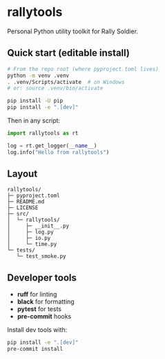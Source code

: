 # rallytools

Personal Python utility toolkit for Rally Soldier.

## Quick start (editable install)

```bash
# From the repo root (where pyproject.toml lives)
python -m venv .venv
. .venv/Scripts/activate  # on Windows
# or: source .venv/bin/activate

pip install -U pip
pip install -e ".[dev]"
```

Then in any script:

```python
import rallytools as rt

log = rt.get_logger(__name__)
log.info("Hello from rallytools")
```

## Layout

```text
rallytools/
├─ pyproject.toml
├─ README.md
├─ LICENSE
├─ src/
│  └─ rallytools/
│     ├─ __init__.py
│     ├─ log.py
│     ├─ io.py
│     └─ time.py
└─ tests/
   └─ test_smoke.py
```

## Developer tools

- **ruff** for linting
- **black** for formatting
- **pytest** for tests
- **pre-commit** hooks

Install dev tools with:

```bash
pip install -e ".[dev]"
pre-commit install
```
